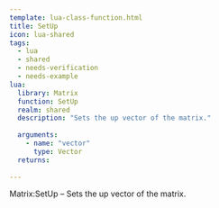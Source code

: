 ```yaml
---
template: lua-class-function.html
title: SetUp
icon: lua-shared
tags:
  - lua
  - shared
  - needs-verification
  - needs-example
lua:
  library: Matrix
  function: SetUp
  realm: shared
  description: "Sets the up vector of the matrix."
  
  arguments:
    - name: "vector"
      type: Vector
  returns:
    
---
```


<div class="lua__search__keywords">
Matrix:SetUp &#x2013; Sets the up vector of the matrix.
</div>
